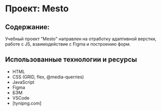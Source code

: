 # Проект: Mesto

## Содержание:

Учебный проект "Mesto" направлен на отработку адаптивной верстки, работе с JS, взаимодействие с Figma и построению форм.

## Использованные технологии и ресурсы
* HTML
* CSS (GRID, flex, @media-querries)
* JavaScript
* Figma
* БЭМ
* VSCode
* [tynipng.com]

